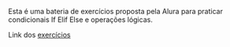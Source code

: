 Esta é uma bateria de exercícios proposta pela Alura para praticar condicionais If Elif Else e operações lógicas.

Link dos [exercícios](https://cursos.alura.com.br/course/praticando-python-condicionais-if-elif-else/task/172601)